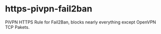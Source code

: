 # https-pivpn-fail2ban
PiVPN HTTPS Rule for Fail2Ban, blocks nearly everything except OpenVPN TCP Pakets.
